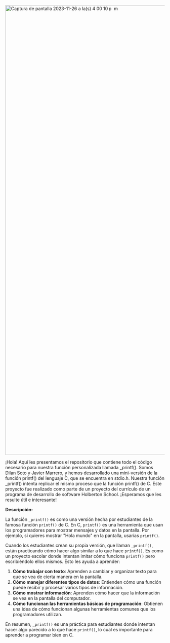 <img width="1420" alt="Captura de pantalla 2023-11-26 a la(s) 4 00 10 p  m" src="https://github.com/xov121/holbertonschool-printf/assets/144055652/b99a4577-83ea-4fd6-b038-a9b68daf3db3">

¡Hola! Aquí les presentamos el repositorio que contiene todo el código necesario para nuestra función personalizada llamada _printf(). Somos Dilan Soto y Javier Marrero, y hemos desarrollado una mini-versión de la función printf() del lenguaje C, que se encuentra en stdio.h. Nuestra función _printf() intenta replicar el mismo proceso que la función printf() de C. Este proyecto fue realizado como parte de un proyecto del currículo de un programa de desarrollo de software Holberton School. ¡Esperamos que les resulte útil e interesante!

**Descripción:**

La función `_printf()` es como una versión hecha por estudiantes de la famosa función `printf()` de C. En C, `printf()` es una herramienta que usan los programadores para mostrar mensajes y datos en la pantalla. Por ejemplo, si quieres mostrar "Hola mundo" en la pantalla, usarías `printf()`.

Cuando los estudiantes crean su propia versión, que llaman `_printf()`, están practicando cómo hacer algo similar a lo que hace `printf()`. Es como un proyecto escolar donde intentan imitar cómo funciona `printf()` pero escribiéndolo ellos mismos. Esto les ayuda a aprender:

1. **Cómo trabajar con texto**: Aprenden a cambiar y organizar texto para que se vea de cierta manera en la pantalla.
2. **Cómo manejar diferentes tipos de datos**: Entienden cómo una función puede recibir y procesar varios tipos de información.
3. **Cómo mostrar información**: Aprenden cómo hacer que la información se vea en la pantalla del computador.
4. **Cómo funcionan las herramientas básicas de programación**: Obtienen una idea de cómo funcionan algunas herramientas comunes que los programadores utilizan.

En resumen, `_printf()` es una práctica para estudiantes donde intentan hacer algo parecido a lo que hace `printf()`, lo cual es importante para aprender a programar bien en C.
